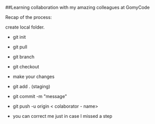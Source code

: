 ##Learning collaboration with my amazing colleagues at GomyCode


Recap of the process:

create local folder.
- git init
- git pull <repository link>
- git branch <your name>
- git checkout
- make your changes
- git add . (staging)
- git commit -m "message"
- git push -u origin < colaborator - name>

- you can correct me just in case I missed a step
